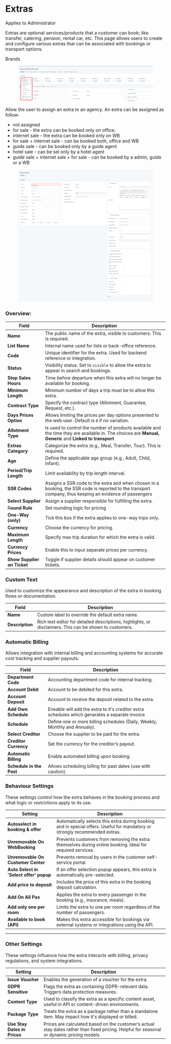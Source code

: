 # Extras

Applies to Administrator

Extras are optional services/products that a customer can book; like transfer, catering, pension, rental car, etc. This page allows users to create and configure various extras that can be associated with bookings or transport options.

Brands

<figure><img src="../../.gitbook/assets/image (7).png" alt=""><figcaption></figcaption></figure>

Allow the user to assign an extra to an agency. An extra can be assigned as follow:

* not assigned
* for sale - the extra can be booked only on office;
* internet sale - the extra can be booked only on WB
* for sale + internet sale - can be booked both, office and WB
* guide sale - can be booked only by a guide agent
* hotel sale - can be sel only by a hotel agent
* guide sale + internet sale + for sale - can be booked by a admin, guide or a WB

<figure><img src="../../.gitbook/assets/image (28).png" alt=""><figcaption></figcaption></figure>

### **Overview:**

| Field                       | Description                                                                                                                                             |
| --------------------------- | ------------------------------------------------------------------------------------------------------------------------------------------------------- |
| **Name**                    | The public name of the extra, visible to customers. This is required.                                                                                   |
| **List Name**               | Internal name used for lists or back-office reference.                                                                                                  |
| **Code**                    | Unique identifier for the extra. Used for backend reference or integration.                                                                             |
| **Status**                  | Visibility status. Set to `visible` to allow the extra to appear in search and bookings.                                                                |
| **Stop Sales Hours**        | Time before departure when this extra will no longer be available for booking.                                                                          |
| **Minimum Length**          | Minimum number of days a trip must be to allow this extra.                                                                                              |
| **Contract Type**           | Specify the contract type (Allotment, Guarantee, Request, etc.).                                                                                        |
| **Days Prices Option**      | Allows limiting the prices per day options presented to the web user. Default is `0` if no variation.                                                   |
| **Allotment Type**          | Is used to control the number of products available and the time they are available in. The choices are **Manual, Generic** and **Linked to transport** |
| **Extras Category**         | Categorize the extra (e.g., Meal, Transfer, Tour). This is required.                                                                                    |
| **Age**                     | Define the applicable age group (e.g., Adult, Child, Infant).                                                                                           |
| **Period/Trip Length**      | Limit availability by trip length interval.                                                                                                             |
| **SSR Codes**               | Assigns a SSR code to the extra and when chosen in a booking, the SSR code is reported to the transport company, thus keeping an evidence of passengers |
| **Select Supplier**         | Assign a supplier responsible for fulfilling the extra.                                                                                                 |
| R**ound Rule**              | Set rounding logic for pricing                                                                                                                          |
| **One-Way (only)**          | Tick this box if the extra applies to one-way trips only.                                                                                               |
| **Currency**                | Choose the currency for pricing.                                                                                                                        |
| **Maximum Length**          | Specify max trip duration for which the extra is valid.                                                                                                 |
| **Currency Prices**         | Enable this to input separate prices per currency.                                                                                                      |
| **Show Supplier on Ticket** | Toggle if supplier details should appear on customer tickets.                                                                                           |

### Custom Text

Used to customize the appearance and description of the extra in booking flows or documentation.

| Field           | Description                                                                                             |
| --------------- | ------------------------------------------------------------------------------------------------------- |
| **Name**        | Custom label to override the default extra name.                                                        |
| **Description** | Rich text editor for detailed descriptions, highlights, or disclaimers. This can be shown to customers. |

### Automatic Billing

Allows integration with internal billing and accounting systems for accurate cost tracking and supplier payouts.

| Field                    | Description                                                                                    |
| ------------------------ | ---------------------------------------------------------------------------------------------- |
| **Department Code**      | Accounting department code for internal tracking.                                              |
| **Account Debit**        | Account to be debited for this extra.                                                          |
| **Account Deposit**      | Account to receive the deposit related to the extra.                                           |
| **Add Own Schedule**     | Eneable will add the extra to it's creditor extra schedules which genarates a separate invoice |
| **Schedule**             | Define one or more billing schedules (Daily, Weekly, Monthly and Annualy).                     |
| **Select Creditor**      | Choose the supplier to be paid for the extra.                                                  |
| **Creditor Currency**    | Set the currency for the creditor’s payout.                                                    |
| **Automatic Billing**    | Enable automated billing upon booking.                                                         |
| **Schedule in the Past** | Allows scheduling billing for past dates (use with caution).                                   |

### Behaviour Settings

These settings control how the extra behaves in the booking process and what logic or restrictions apply to its use.

| Setting                                 | Description                                                                                                                 |
| --------------------------------------- | --------------------------------------------------------------------------------------------------------------------------- |
| **Autoselect in booking & offer**       | Automatically selects this extra during booking and in special offers. Useful for mandatory or strongly recommended extras. |
| **Unremovable On WebBooking**           | Prevents customers from removing the extra themselves during online booking. Ideal for required services.                   |
| **Unremovable On Customer Center**      | Prevents removal by users in the customer self-service portal.                                                              |
| **Auto Select in 'Select offer' popup** | If an offer selection popup appears, this extra is automatically pre-selected.                                              |
| **Add price to deposit**                | Includes the price of this extra in the booking deposit calculation.                                                        |
| **Add On All Pax**                      | Applies the extra to every passenger in the booking (e.g., insurance, meals).                                               |
| **Add only one per room**               | Limits the extra to one per room regardless of the number of passengers.                                                    |
| **Available to book (API)**             | Makes this extra accessible for bookings via external systems or integrations using the API.                                |

***

### &#x20;Other Settings

These settings influence how the extra interacts with billing, privacy regulations, and system integrations.

| Setting                      | Description                                                                                                                                |
| ---------------------------- | ------------------------------------------------------------------------------------------------------------------------------------------ |
| **Issue Voucher**            | Enables the generation of a voucher for the extra.                                                                                         |
| **GDPR Sensitive**           | Flags the extra as containing GDPR-relevant data. Triggers data protection measures.                                                       |
| **Content Type**             | Used to classify the extra as a specific content asset, useful in API or content-driven environments.                                      |
| **Package Type**             | Treats the extra as a package rather than a standalone item. May impact how it's displayed or billed.                                      |
| **Use Stay Dates in Prices** | Prices are calculated based on the customer’s actual stay dates rather than fixed pricing. Helpful for seasonal or dynamic pricing models. |
